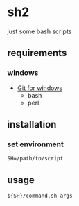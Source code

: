 # sh2

just some bash scripts

## requirements

### windows

- [Git for windows](https://git-for-windows.github.io/)
  + bash
  + perl

## installation

### set environment

```
SH=/path/to/script
```

## usage

```
${SH}/command.sh args
```
